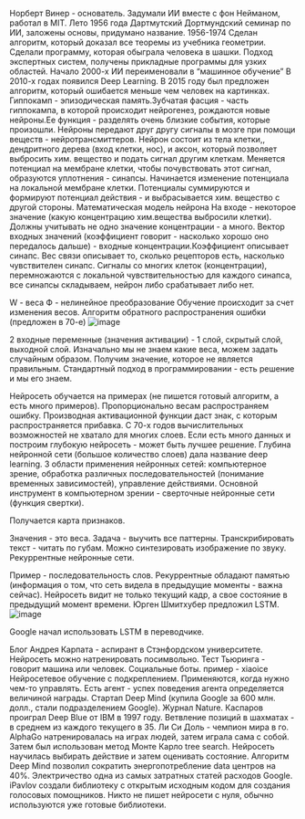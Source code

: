 Норберт Винер - основатель.
Задумали ИИ вместе с фон Нейманом, работал в MIT.
Лето 1956 года Дартмутский Дортмундский семинар по ИИ, заложены основы,
придумано название.
1956-1974 Сделан алгоритм, который доказал все теоремы из учебника геометрии.
Сделали программу, которая обыграла человека в шашки.
Подход экспертных систем, получены прикладные программы для узких областей.
Начало 2000-х ИИ переименовали в “машинное обучение”
В 2010-х годах появился Deep Learning.
В 2015 году был предложен алгоритм, который ошибается меньше чем человек на
картинках.
Гиппокамп - эпизодическая память.Зубчатая фасция - часть гиппокампа, в которой
происходит нейрогенез, рождаются новые нейроны.Ее функция - разделять очень
близкие события, которые произошли. Нейроны передают друг другу сигналы в мозге
при помощи веществ - нейротрансмиттеров.
Нейрон состоит из тела клетки,, дендритного дерева (вход клетки, нос), и аксон,
который позволяет выбросить хим. вещество и подать сигнал другим клеткам.
Меняется потенциал на мембране клетки, чтобы почувствовать этот сигнал,
образуются уплотнения - синапсы. Начинается изменение потенциала на локальной
мембране клетки. Потенциалы суммируются и формируют потенциал действия - и
выбрасывается хим. вещество с другой стороны.
Математическая модель нейрона
На входе - некоторое значение (какую концентрацию хим.вещества выбросили клетки).
Должны учитывать не одно значение концентрации - а много.
Вектор входных значений (коэффициент говорит - насколько хорошо оно передалось
дальше) - входные концентрации.Коэффициент описывает синапс.
Вес связи описывает то, сколько рецепторов есть, насколько чувствителен синапс.
Сигналы со многих клеток (концентрации), перемножаются с локальной
чувствительностью для каждого синапса, все синапсы складываем, нейрон либо
срабатывает либо нет.

W - веса
Ф - нелинейное преобразование
Обучение происходит за счет изменения весов.
Алгоритм обратного распространения ошибки (предложен в 70-е)
![image](https://user-images.githubusercontent.com/80594181/153834049-6a92435f-008a-4bdc-bf4b-6c2326ec1509.png)


2 входные переменные (значения активации) - 1 слой, скрытый слой, выходной слой.
Изначально мы не знаем какие веса, можем задать случайным образом.
Получим значение, которое не является правильным.
Стандартный подход в программировании - есть решение и мы его знаем.

Нейросеть обучается на примерах (не пишется готовый алгоритм, а есть много
примеров).
Пропорционально весам распространяем ошибку.
Производная активационной функции даст знак, с которым распространяется
прибавка.
С 70-х годов вычислительных возможностей не хватало для многих слоев.
Если есть много данных и построим глубокую нейросеть - может быть лучшее
решение. Глубина нейронной сети (большое количество слоев) дала название deep
learning.
3 области применения нейронных сетей: компьютерное зрение, обработка различных
последовательностей (понимание временных зависимостей), управление действиями.
Основной инструмент в компьютерном зрении - сверточные нейронные сети
(функция свертки).

Получается карта признаков.

Значения - это веса. Задача - выучить все паттерны.
Транскрибировать текст - читать по губам.
Можно синтезировать изображение по звуку.
Рекуррентные нейронные сети.

Пример - последовательность слов.
Рекуррентные обладают памятью (информация о том, что сеть видела в предыдущие
моменты - важна сейчас). Нейросеть видит не только текущий кадр, а свое состояние в
предыдущий момент времени.
Юрген Шмитхубер предложил LSTM.
![image](https://user-images.githubusercontent.com/80594181/153835571-df4e7cc6-93a6-4610-ab7f-676ad4a4ce92.png)

Google начал использовать LSTM в переводчике.

Блог Андрея Карпата - аспирант в Стэнфордском университете. Нейросеть можно
натренировать посимвольно.
Тест Тьюринга - говорит машина или человек.
Социальные боты. пример - xiaoice
Нейросетевое обучение с подкреплением.
Применяются, когда нужно чем-то управлять. Есть агент - успех поведения агента
определяется величиной награды.
Стартап Deep Mind (купила Google за 600 млн. долл., стали подразделением Google).
Журнал Nature.
Каспаров проиграл Deep Blue от IBM в 1997 году.
Ветвление позиций в шахматах - в среднем из каждого текущего в 35.
Ли Си Доль - чемпион мира в го.
AlphaGo натренировалась на играх людей, затем играла сама с собой. Затем был
использован метод Монте Карло tree search. Нейросеть научилась выбирать действие
и затем оценивать состояние.
Алгоритм Deep Mind позволил сократить энергопотребление data центров на 40%.
Электричество одна из самых затратных статей расходов Google.
iPavlov создали библиотеку с открытым исходным кодом для создания голосовых
помощников.
Никто не пишет нейросети с нуля, обычно используются уже готовые библиотеки.
